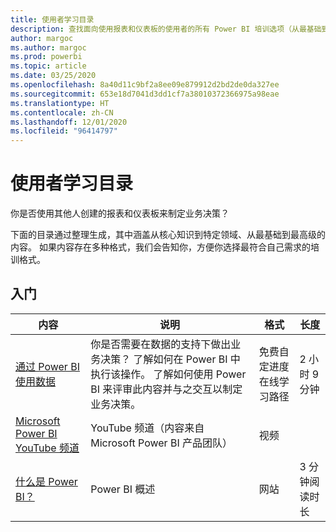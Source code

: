 ```yaml
---
title: 使用者学习目录
description: 查找面向使用报表和仪表板的使用者的所有 Power BI 培训选项（从最基础到最高级）。
author: margoc
ms.author: margoc
ms.prod: powerbi
ms.topic: article
ms.date: 03/25/2020
ms.openlocfilehash: 8a40d11c9bf2a8ee09e879912d2bd2de0da327ee
ms.sourcegitcommit: 653e18d7041d3dd1cf7a38010372366975a98eae
ms.translationtype: HT
ms.contentlocale: zh-CN
ms.lasthandoff: 12/01/2020
ms.locfileid: "96414797"
---
```

# <a name="consumers-learning-catalog"></a>使用者学习目录

你是否使用其他人创建的报表和仪表板来制定业务决策？ 

下面的目录通过整理生成，其中涵盖从核心知识到特定领域、从最基础到最高级的内容。 如果内容存在多种格式，我们会告知你，方便你选择最符合自己需求的培训格式。

## <a name="get-started"></a>入门<a name="get-started"></a>
| 内容  | 说明  | 格式| 长度  |
|--------------------------------------------------------------------------------------------------|-----------------------------------------------------------------------------------------------------------------------------------------------------------------------------------------|---------------------------------------|-------------------|
| [通过 Power BI 使用数据](/learn/paths/consume-data-with-power-bi/) | 你是否需要在数据的支持下做出业务决策？ 了解如何在 Power BI 中执行该操作。 了解如何使用 Power BI 来评审此内容并与之交互以制定业务决策。 | 免费自定进度在线学习路径 | 2 小时 9 分钟  |
| [Microsoft Power BI YouTube 频道](https://www.youtube.com/user/mspowerbi/videos) | YouTube 频道（内容来自 Microsoft Power BI 产品团队）  | 视频  |            |
| [什么是 Power BI？](../fundamentals/power-bi-overview.md) | Power BI 概述 | 网站  | 3 分钟阅读时长 |